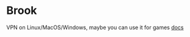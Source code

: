 # Brook
VPN on Linux/MacOS/Windows, maybe you can use it for games
[docs](https://github.com/txthinking/brook)